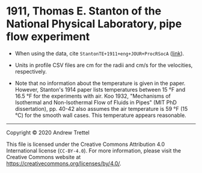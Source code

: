 # 1911, Thomas E. Stanton of the National Physical Laboratory, pipe flow experiment

- When using the data, cite `StantonTE+1911+eng+JOUR+ProcRSocA`
  ([link](https://doi.org/10.1098/rspa.1911.0050)).

- Units in profile CSV files are cm for the radii and cm/s for the velocities,
  respectively.

- Note that no information about the temperature is given in the paper.
  However, Stanton's 1914 paper lists temperatures between 15 °F and 16.5 °F
  for the experiments with air.  Koo 1932, "Mechanisms of Isothermal and
  Non-Isothermal Flow of Fluids in Pipes" (MIT PhD dissertation), pp. 40-42
  also assumes the air temperature is 59 °F (15 °C) for the smooth wall cases.
  This temperature appears reasonable.

-------------------------------------------------------------------------------

Copyright © 2020 Andrew Trettel

This file is licensed under the Creative Commons Attribution 4.0 International
license (`CC-BY-4.0`).  For more information, please visit the Creative Commons
website at <https://creativecommons.org/licenses/by/4.0/>.
